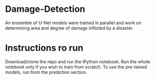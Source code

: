 # Damage-Detection
An ensemble of U-Net models were trained in parallel and work on determining area and degree of damage inflicted by a disaster.

# Instructions ro run
Download/clone the repo and run the iPython notebook. Run the whole notebook only if you wish to train from scratch. To use the pre-tained models, run from the prediction section.
